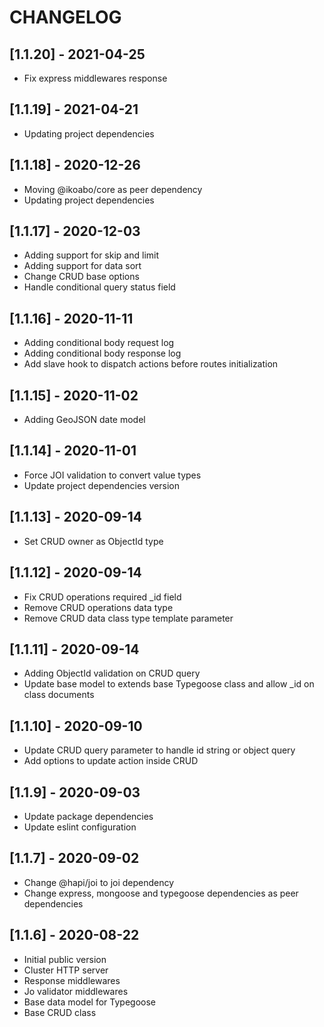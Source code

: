 # CHANGELOG

## [1.1.20] - 2021-04-25
- Fix express middlewares response

## [1.1.19] - 2021-04-21
- Updating project dependencies

## [1.1.18] - 2020-12-26
- Moving @ikoabo/core as peer dependency
- Updating project dependencies

## [1.1.17] - 2020-12-03
- Adding support for skip and limit
- Adding support for data sort
- Change CRUD base options
- Handle conditional query status field

## [1.1.16] - 2020-11-11
- Adding conditional body request log
- Adding conditional body response log
- Add slave hook to dispatch actions before routes initialization

## [1.1.15] - 2020-11-02
- Adding GeoJSON date model

## [1.1.14] - 2020-11-01
- Force JOI validation to convert value types
- Update project dependencies version

## [1.1.13] - 2020-09-14
- Set CRUD owner as ObjectId type

## [1.1.12] - 2020-09-14
- Fix CRUD operations required _id field
- Remove CRUD operations data type
- Remove CRUD data class type template parameter

## [1.1.11] - 2020-09-14
- Adding ObjectId validation on CRUD query
- Update base model to extends base Typegoose class and allow _id on class documents

## [1.1.10] - 2020-09-10
- Update CRUD query parameter to handle id string or object query
- Add options to update action inside CRUD

## [1.1.9] - 2020-09-03
- Update package dependencies
- Update eslint configuration

## [1.1.7] - 2020-09-02
- Change @hapi/joi to joi dependency
- Change express, mongoose and typegoose dependencies as peer dependencies

## [1.1.6] - 2020-08-22
- Initial public version
- Cluster HTTP server
- Response middlewares
- Jo validator middlewares
- Base data model for Typegoose
- Base CRUD class
